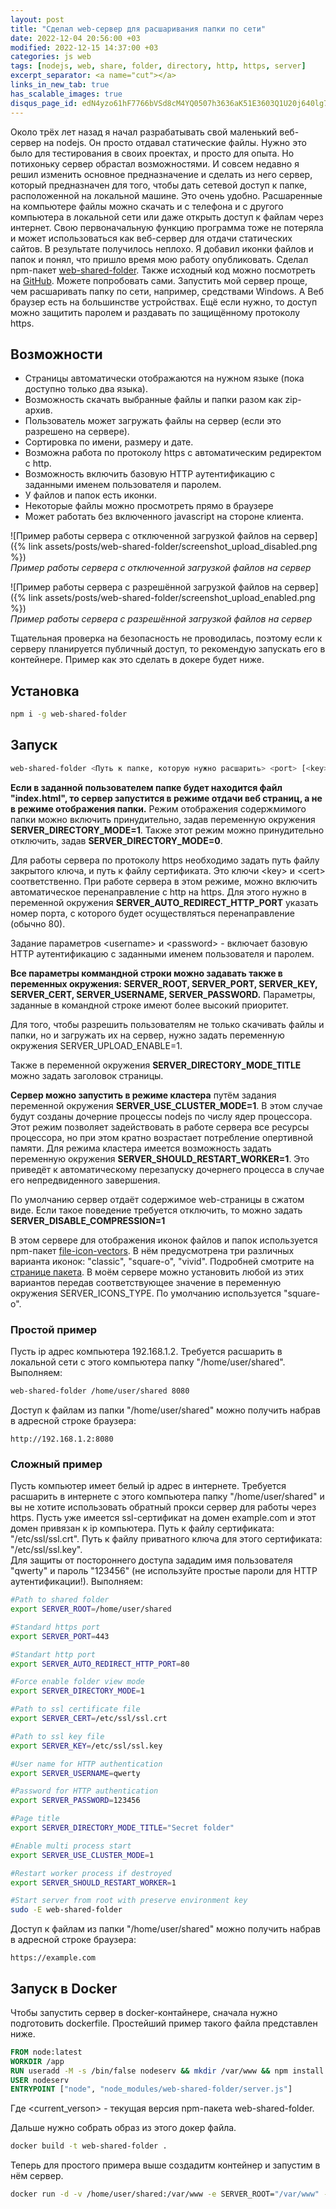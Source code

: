```yaml
---
layout: post
title: "Сделал web-сервер для расшаривания папки по сети"
date: 2022-12-04 20:56:00 +03
modified: 2022-12-15 14:37:00 +03
categories: js web
tags: [nodejs, web, share, folder, directory, http, https, server]
excerpt_separator: <a name="cut"></a>
links_in_new_tab: true
has_scalable_images: true
disqus_page_id: edN4yzo61hF7766bVSd8cM4YQ0507h3636aK51E3603Q1U20j640lg738272E142
---
```

Около трёх лет назад я начал разрабатывать свой маленький веб-сервер на nodejs. Он просто отдавал статические файлы. Нужно это было для тестирования в своих проектах, и просто для опыта. Но потихоньку сервер обрастал возможностями. И совсем недавно я решил изменить основное предназначение и сделать из него сервер, который предназначен для того, чтобы дать сетевой доступ к папке, расположенной на локальной машине. Это очень удобно. Расшаренные на компьютере файлы можно скачать и с телефона и с другого компьютера в локальной сети или даже открыть доступ к файлам через интернет. Свою первоначальную функцию программа тоже не потеряла и может использоваться как веб-сервер для отдачи статических сайтов. В результате получилось неплохо. Я добавил иконки файлов и папок и понял, что пришло время мою работу опубликовать. Сделал npm-пакет [web-shared-folder](https://www.npmjs.com/package/web-shared-folder). Также исходный код можно посмотреть на [GitHub](https://github.com/Mendeo/web-shared-folder). Можете попробовать сами. Запустить мой сервер проще, чем расшаривать папку по сети, например, средствами Windows. А Веб браузер есть на большинстве устройствах. Ещё если нужно, то доступ можно защитить паролем и раздавать по защищённому протоколу https.

<a name="cut"></a>
## Возможности
* Страницы автоматически отображаются на нужном языке (пока доступно только два языка).
* Возможность скачать выбранные файлы и папки разом как zip-архив.
* Пользователь может загружать файлы на сервер (если это разрешено на сервере).
* Сортировка по имени, размеру и дате.
* Возможна работа по протоколу https с автоматическим редиректом с http.
* Возможность включить базовую HTTP аутентификацию с заданными именем пользователя и паролем.
* У файлов и папок есть иконки.
* Некоторые файлы можно просмотреть прямо в браузере
* Может работать без включенного javascript на стороне клиента.

![Пример работы сервера с отключенной загрузкой файлов на сервер]({% link assets/posts/web-shared-folder/screenshot_upload_disabled.png %})  
*Пример работы сервера с отключенной загрузкой файлов на сервер*

![Пример работы сервера с разрешённой загрузкой файлов на сервер]({% link assets/posts/web-shared-folder/screenshot_upload_enabled.png %})  
*Пример работы сервера с разрешённой загрузкой файлов на сервер*

Тщательная проверка на безопасность не проводилась, поэтому если к серверу планируется публичный доступ, то рекомендую запускать его в контейнере. Пример как это сделать в докере будет ниже.

## Установка
```bash
npm i -g web-shared-folder
```

## Запуск

```bash
web-shared-folder <Путь к папке, которую нужно расшарить> <port> [<key> <cert>] [<username> <password>]
```
**Если в заданной пользователем папке будет находится файл "index.html", то сервер запустится в режиме отдачи веб страниц, а не в режиме отображения папки.** Режим отображения содержмимого папки можно включить принудительно, задав переменную окружения **SERVER_DIRECTORY_MODE=1**. Также этот режим можно принудительно отключить, задав **SERVER_DIRECTORY_MODE=0**.

Для работы сервера по протоколу https необходимо задать путь файлу закрытого ключа, и путь к файлу сертификата. Это ключи \<key\> и \<cert\> соответственно.
При работе сервера в этом режиме, можно включить автоматическое перенаправление с http на https. Для этого нужно в переменной окружения **SERVER_AUTO_REDIRECT_HTTP_PORT** указать номер порта, с которого будет осуществляться перенаправление (обычно 80).

Задание параметров \<username\> и \<password\> - включает базовую HTTP аутентификацию с заданными именем пользователя и паролем.

**Все параметры коммандной строки можно задавать также в переменных окружения: SERVER_ROOT, SERVER_PORT, SERVER_KEY, SERVER_CERT, SERVER_USERNAME, SERVER_PASSWORD.** Параметры, заданные в командной строке имеют более высокий приоритет.

Для того, чтобы разрешить пользователям не только скачивать файлы и папки, но и загружать их на сервер, нужно задать переменную окружения SERVER_UPLOAD_ENABLE=1.

Также в переменной окружения **SERVER_DIRECTORY_MODE_TITLE** можно задать заголовок страницы.

**Сервер можно запустить в режиме кластера** путём задания переменной окружения **SERVER_USE_CLUSTER_MODE=1**. В этом случае будут созданы дочерние процессы nodejs по числу ядер процессора. Этот режим позволяет задействовать в работе сервера все ресурсы процессора, но при этом кратно возрастает потребление опертивной памяти. Для режима кластера имеется возможность задать переменную окружения **SERVER_SHOULD_RESTART_WORKER=1**. Это приведёт к автоматическому перезапуску дочернего процесса в случае его непредвиденного завершения.

По умолчанию сервер отдаёт содержимое web-страницы в сжатом виде. Если такое поведение требуется отключить, то можно задать **SERVER_DISABLE_COMPRESSION=1**

В этом сервере для отображения иконок файлов и папок используется npm-пакет [file-icon-vectors](https://www.npmjs.com/package/file-icon-vectors). В нём предусмотрена три различных варианта иконок: "classic", "square-o", "vivid". Подробней смотрите на [странице пакета](https://www.npmjs.com/package/file-icon-vectors). В моём сервере можно установить любой из этих вариантов передав соответствующее значение в переменную окружения SERVER_ICONS_TYPE. По умолчанию используется "square-o".

### Простой пример
Пусть ip адрес компьютера 192.168.1.2. Требуется расшарить в локальной сети с этого компьютера папку "/home/user/shared". Выполняем:

```bash
web-shared-folder /home/user/shared 8080
```
Доступ к файлам из папки "/home/user/shared" можно получить набрав в адресной строке браузера:

```
http://192.168.1.2:8080
```

### Сложный пример
Пусть компьютер имеет белый ip адрес в интернете. Требуется расшарить в интернете с этого компьютера папку "/home/user/shared" и вы не хотите использовать обратный прокси сервер для работы через https.
Пусть уже имеется ssl-сертификат на домен example.com и этот домен привязан к ip компьютера. Путь к файлу сертификата: "/etc/ssl/ssl.crt". Путь к файлу приватного ключа для этого сертификата: "/etc/ssl/ssl.key".  
Для защиты от постороннего доступа зададим имя пользователя "qwerty" и пароль "123456" (не используйте простые пароли для HTTP аутентификации!). Выполняем:

```bash
#Path to shared folder
export SERVER_ROOT=/home/user/shared

#Standard https port
export SERVER_PORT=443

#Standart http port
export SERVER_AUTO_REDIRECT_HTTP_PORT=80

#Force enable folder view mode
export SERVER_DIRECTORY_MODE=1

#Path to ssl certificate file
export SERVER_CERT=/etc/ssl/ssl.crt

#Path to ssl key file
export SERVER_KEY=/etc/ssl/ssl.key

#User name for HTTP authentication
export SERVER_USERNAME=qwerty

#Password for HTTP authentication
export SERVER_PASSWORD=123456

#Page title
export SERVER_DIRECTORY_MODE_TITLE="Secret folder"

#Enable multi process start
export SERVER_USE_CLUSTER_MODE=1

#Restart worker process if destroyed
export SERVER_SHOULD_RESTART_WORKER=1

#Start server from root with preserve environment key
sudo -E web-shared-folder
```
Доступ к файлам из папки "/home/user/shared" можно получить набрав в адресной строке браузера:

```
https://example.com
```
## Запуск в Docker

Чтобы запустить сервер в docker-контайнере, сначала нужно подготовить dockerfile. Простейший пример такого файла представлен ниже.


```dockerfile
FROM node:latest
WORKDIR /app
RUN useradd -M -s /bin/false nodeserv && mkdir /var/www && npm install --global-style web-shared-folder@<current_verson>
USER nodeserv
ENTRYPOINT ["node", "node_modules/web-shared-folder/server.js"]
```
Где \<current_verson\> - текущая версия npm-пакета web-shared-folder.

Дальше нужно собрать образ из этого докер файла.

```bash
docker build -t web-shared-folder .
```

Теперь для простого примера выше создадитм контейнер и запустим в нём сервер.

```bash
docker run -d -v /home/user/shared:/var/www -e SERVER_ROOT="/var/www" -e SERVER_PORT=8
```


